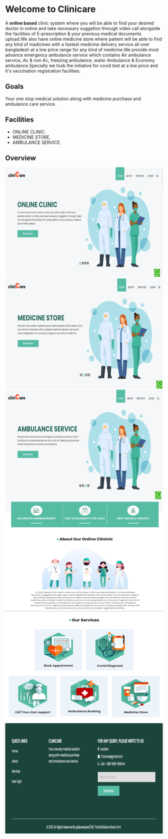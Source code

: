 # Welcome to Clinicare

A **online based** clinic system where you will be able to find your desired doctor in online and take necessary suggetion through video call alongside the facilities of E-prescription & your previous medical documents upload.We also have online medicine store where patient will be able to find any kind of madicines with a fastest medicine delivery service all over bangladesh at a low price range for any kind of medicine.We provide most advance emergency ambulance service which contains Air ambulance service, Ac & non Ac, freezing ambulance, water Ambulance & Economy ambulance.Specially we took the initiative for covid test at a low price and it's vaccination registration facilities.

## Goals
Your one stop medical solution along with medicine purchase and ambulance care service.


## Facilities
* ONLINE CLINIC.
* MEDICINE STORE.
* AMBULANCE SERVICE.


## Overview
![screenshots 2](img/capture.png)
![Screenshots 1](img/1.png)
![Screenshots 1](img/2.png)
![Screenshots 1](img/3.png)
![Screenshots 1](img/4.png)
![Screenshots 1](img/5.png)
